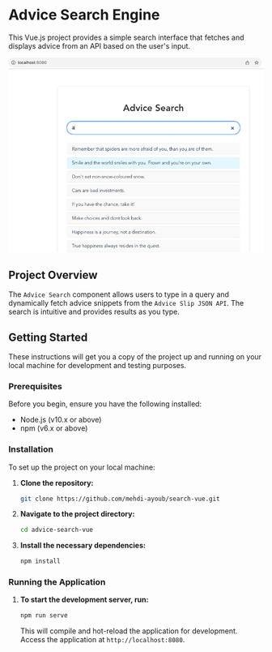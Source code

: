 # Advice Search Engine

This Vue.js project provides a simple search interface that fetches and displays advice from an API based on the user's input.

![SEARCH](public/Mainpage.png)

## Project Overview

The `Advice Search` component allows users to type in a query and dynamically fetch advice snippets from the `Advice Slip JSON API`. The search is intuitive and provides results as you type.

## Getting Started

These instructions will get you a copy of the project up and running on your local machine for development and testing purposes.

### Prerequisites

Before you begin, ensure you have the following installed:
- Node.js (v10.x or above)
- npm (v6.x or above)

### Installation

To set up the project on your local machine:

1. **Clone the repository:**

    ```bash
    git clone https://github.com/mehdi-ayoub/search-vue.git
    ```

2. **Navigate to the project directory:**

    ```bash
    cd advice-search-vue
    ```

3. **Install the necessary dependencies:**

    ```bash
    npm install
    ```

### Running the Application

1. **To start the development server, run:**

    ```bash
    npm run serve
    ```

    This will compile and hot-reload the application for development. Access the application at `http://localhost:8080`.
